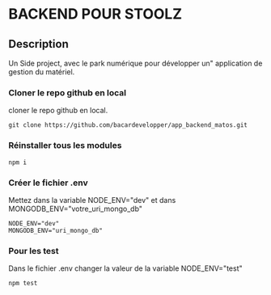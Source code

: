 # BACKEND POUR STOOLZ

## Description

Un Side project, avec le park numérique pour développer un" application de gestion du matériel.

### Cloner le repo github en local

cloner le repo github en local.

```
git clone https://github.com/bacardevelopper/app_backend_matos.git
```

### Réinstaller tous les modules

```
npm i
```

### Créer le fichier .env

Mettez dans la variable NODE_ENV="dev" et dans MONGODB_ENV="votre_uri_mongo_db"

```
NODE_ENV="dev"
MONGODB_ENV="uri_mongo_db"
```

### Pour les test

Dans le fichier .env changer la valeur de la variable NODE_ENV="test"

```
npm test
```

